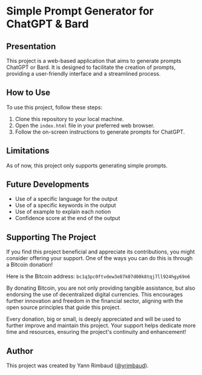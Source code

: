 # Simple Prompt Generator for ChatGPT & Bard

## Presentation
This project is a web-based application that aims to generate prompts ChatGPT or Bard. It is designed to facilitate the creation of prompts, providing a user-friendly interface and a streamlined process.

## How to Use
To use this project, follow these steps:
1. Clone this repository to your local machine.
2. Open the `index.html` file in your preferred web browser.
3. Follow the on-screen instructions to generate prompts for ChatGPT.

## Limitations
As of now, this project only supports generating simple prompts.

## Future Developments
- Use of a specific language for the output
- Use of a specific keywords in the output
- Use of example to explain each notion
- Confidence score at the end of the output


## Supporting The Project

If you find this project beneficial and appreciate its contributions, you might consider offering your support. One of the ways you can do this is through a Bitcoin donation!

Here is the Bitcoin address:
`bc1q3pc0ftvdew3e87k07d00k8tqj7ll924hgy69n6`

By donating Bitcoin, you are not only providing tangible assistance, but also endorsing the use of decentralized digital currencies. This encourages further innovation and freedom in the financial sector, aligning with the open source principles that guide this project.

Every donation, big or small, is deeply appreciated and will be used to further improve and maintain this project. Your support helps dedicate more time and resources, ensuring the project's continuity and enhancement!

## Author
This project was created by Yann Rimbaud ([@yrimbaud](https://github.com/yrimbaud)).
